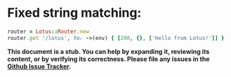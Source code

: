 # Fixed string matching:

```ruby
router = Lotus::Router.new
router.get '/lotus', to: ->(env) { [200, {}, ['Hello from Lotus!']] }
```

**This document is a stub. You can help by expanding it, reviewing its content,
or by verifying its correctness. Please file any issues in the
[Github Issue Tracker](https://github.com/lotus/docs/issues).**

